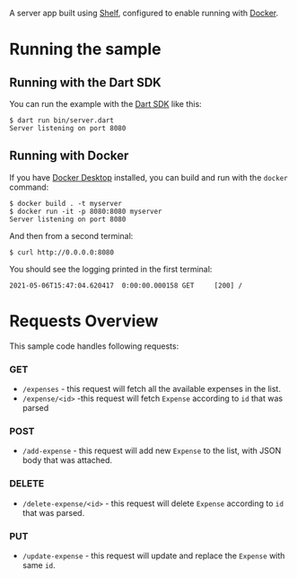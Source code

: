 A server app built using [Shelf](https://pub.dev/packages/shelf),
configured to enable running with [Docker](https://www.docker.com/).
# Running the sample

## Running with the Dart SDK

You can run the example with the [Dart SDK](https://dart.dev/get-dart)
like this:

```
$ dart run bin/server.dart
Server listening on port 8080
```
## Running with Docker

If you have [Docker Desktop](https://www.docker.com/get-started) installed, you
can build and run with the `docker` command:

```
$ docker build . -t myserver
$ docker run -it -p 8080:8080 myserver
Server listening on port 8080
```

And then from a second terminal:
```
$ curl http://0.0.0.0:8080
```

You should see the logging printed in the first terminal:
```
2021-05-06T15:47:04.620417  0:00:00.000158 GET     [200] /
```
# Requests Overview

This sample code handles following requests:
### GET
  - `/expenses` - this request will fetch all the available expenses in the list.
  - `/expense/<id>` -this request will fetch `Expense` according to `id` that was parsed

### POST
  - `/add-expense` - this request will add new `Expense` to the list, with JSON body that was attached.

### DELETE 
  - `/delete-expense/<id>` - this request will delete `Expense` according to `id` that was parsed.

### PUT
  - `/update-expense` - this request will update and replace the `Expense` with same `id`.

